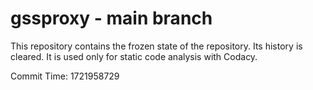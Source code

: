 # gssproxy - main branch

This repository contains the frozen state of the repository.
Its history is cleared. It is used only for static code
analysis with Codacy.

Commit Time: 1721958729